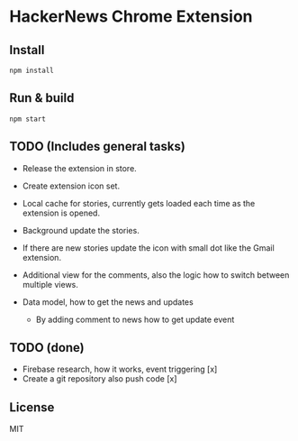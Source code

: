 
# HackerNews Chrome Extension

## Install

`npm install`

## Run & build

`npm start`

## TODO (Includes general tasks)

  - Release the extension in store.

  - Create extension icon set.

  - Local cache for stories, currently gets loaded each time
    as the extension is opened.

  - Background update the stories.

  - If there are new stories update the icon with small dot
    like the Gmail extension.

  - Additional view for the comments, also the logic how to
    switch between multiple views.

  - Data model, how to get the news and updates
    - By adding comment to news how to get update event

## TODO (done)

  - Firebase research, how it works, event triggering [x]
  - Create a git repository also push code [x]

## License

MIT
